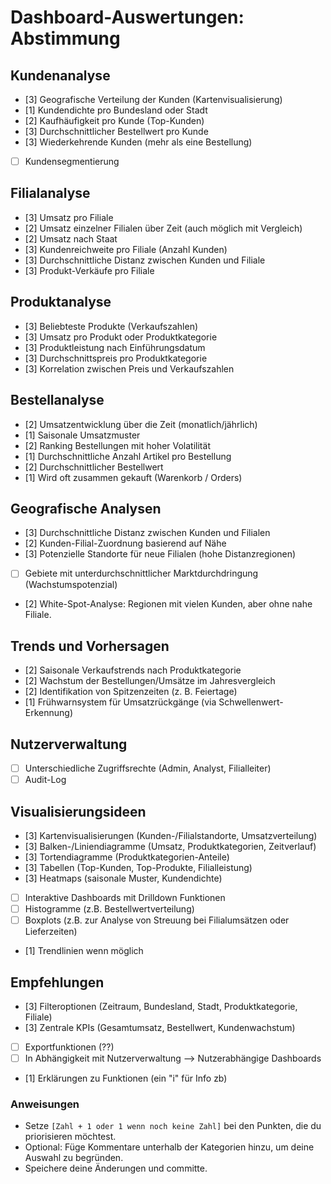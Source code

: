 # Dashboard-Auswertungen: Abstimmung

## Kundenanalyse
- [3] Geografische Verteilung der Kunden (Kartenvisualisierung)
- [1] Kundendichte pro Bundesland oder Stadt
- [2] Kaufhäufigkeit pro Kunde (Top-Kunden)
- [3] Durchschnittlicher Bestellwert pro Kunde
- [3] Wiederkehrende Kunden (mehr als eine Bestellung)
- [ ] Kundensegmentierung

## Filialanalyse
- [3] Umsatz pro Filiale
- [2] Umsatz einzelner Filialen über Zeit (auch möglich mit Vergleich)
- [2] Umsatz nach Staat
- [3] Kundenreichweite pro Filiale (Anzahl Kunden)
- [3] Durchschnittliche Distanz zwischen Kunden und Filiale
- [3] Produkt-Verkäufe pro Filiale

## Produktanalyse
- [3] Beliebteste Produkte (Verkaufszahlen)
- [3] Umsatz pro Produkt oder Produktkategorie
- [3] Produktleistung nach Einführungsdatum 
- [3] Durchschnittspreis pro Produktkategorie
- [3] Korrelation zwischen Preis und Verkaufszahlen

## Bestellanalyse
- [2] Umsatzentwicklung über die Zeit (monatlich/jährlich)
- [1] Saisonale Umsatzmuster
- [2] Ranking Bestellungen mit hoher Volatilität
- [1] Durchschnittliche Anzahl Artikel pro Bestellung
- [2] Durchschnittlicher Bestellwert
- [1] Wird oft zusammen gekauft (Warenkorb / Orders)

## Geografische Analysen
- [3] Durchschnittliche Distanz zwischen Kunden und Filialen
- [2] Kunden-Filial-Zuordnung basierend auf Nähe
- [3] Potenzielle Standorte für neue Filialen (hohe Distanzregionen)
- [ ] Gebiete mit unterdurchschnittlicher Marktdurchdringung (Wachstumspotenzial)
- [2] White-Spot-Analyse: Regionen mit vielen Kunden, aber ohne nahe Filiale.

## Trends und Vorhersagen
- [2] Saisonale Verkaufstrends nach Produktkategorie
- [2] Wachstum der Bestellungen/Umsätze im Jahresvergleich
- [2] Identifikation von Spitzenzeiten (z. B. Feiertage)
- [1] Frühwarnsystem für Umsatzrückgänge (via Schwellenwert-Erkennung)

## Nutzerverwaltung
- [ ] Unterschiedliche Zugriffsrechte (Admin, Analyst, Filialleiter)
- [ ] Audit-Log

## Visualisierungsideen
- [3] Kartenvisualisierungen (Kunden-/Filialstandorte, Umsatzverteilung)
- [3] Balken-/Liniendiagramme (Umsatz, Produktkategorien, Zeitverlauf)
- [3] Tortendiagramme (Produktkategorien-Anteile)
- [3] Tabellen (Top-Kunden, Top-Produkte, Filialleistung)
- [3] Heatmaps (saisonale Muster, Kundendichte)
- [ ] Interaktive Dashboards mit Drilldown Funktionen
- [ ] Histogramme (z.B. Bestellwertverteilung)
- [ ] Boxplots (z.B. zur Analyse von Streuung bei Filialumsätzen oder Lieferzeiten)
- [1] Trendlinien wenn möglich

## Empfehlungen
- [3] Filteroptionen (Zeitraum, Bundesland, Stadt, Produktkategorie, Filiale)
- [3] Zentrale KPIs (Gesamtumsatz, Bestellwert, Kundenwachstum)
- [ ] Exportfunktionen (??)
- [ ] In Abhängigkeit mit Nutzerverwaltung --> Nutzerabhängige Dashboards
- [1] Erklärungen zu Funktionen (ein "i" für Info zb)

### Anweisungen
- Setze `[Zahl + 1 oder 1 wenn noch keine Zahl]` bei den Punkten, die du priorisieren möchtest.
- Optional: Füge Kommentare unterhalb der Kategorien hinzu, um deine Auswahl zu begründen.
- Speichere deine Änderungen und committe.
